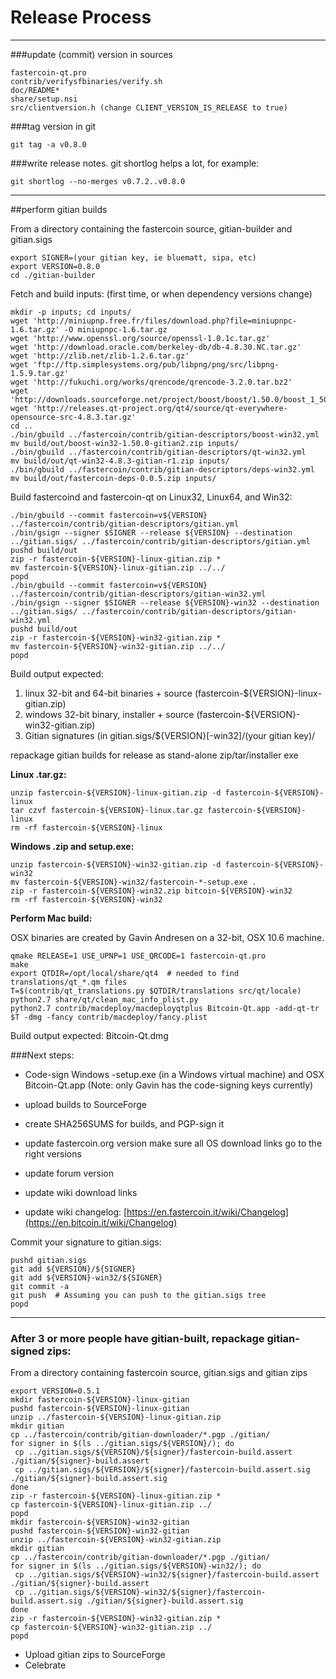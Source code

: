 Release Process
====================

* * *

###update (commit) version in sources


	fastercoin-qt.pro
	contrib/verifysfbinaries/verify.sh
	doc/README*
	share/setup.nsi
	src/clientversion.h (change CLIENT_VERSION_IS_RELEASE to true)

###tag version in git

	git tag -a v0.8.0

###write release notes. git shortlog helps a lot, for example:

	git shortlog --no-merges v0.7.2..v0.8.0

* * *

##perform gitian builds

 From a directory containing the fastercoin source, gitian-builder and gitian.sigs
  
	export SIGNER=(your gitian key, ie bluematt, sipa, etc)
	export VERSION=0.8.0
	cd ./gitian-builder

 Fetch and build inputs: (first time, or when dependency versions change)

	mkdir -p inputs; cd inputs/
	wget 'http://miniupnp.free.fr/files/download.php?file=miniupnpc-1.6.tar.gz' -O miniupnpc-1.6.tar.gz
	wget 'http://www.openssl.org/source/openssl-1.0.1c.tar.gz'
	wget 'http://download.oracle.com/berkeley-db/db-4.8.30.NC.tar.gz'
	wget 'http://zlib.net/zlib-1.2.6.tar.gz'
	wget 'ftp://ftp.simplesystems.org/pub/libpng/png/src/libpng-1.5.9.tar.gz'
	wget 'http://fukuchi.org/works/qrencode/qrencode-3.2.0.tar.bz2'
	wget 'http://downloads.sourceforge.net/project/boost/boost/1.50.0/boost_1_50_0.tar.bz2'
	wget 'http://releases.qt-project.org/qt4/source/qt-everywhere-opensource-src-4.8.3.tar.gz'
	cd ..
	./bin/gbuild ../fastercoin/contrib/gitian-descriptors/boost-win32.yml
	mv build/out/boost-win32-1.50.0-gitian2.zip inputs/
	./bin/gbuild ../fastercoin/contrib/gitian-descriptors/qt-win32.yml
	mv build/out/qt-win32-4.8.3-gitian-r1.zip inputs/
	./bin/gbuild ../fastercoin/contrib/gitian-descriptors/deps-win32.yml
	mv build/out/fastercoin-deps-0.0.5.zip inputs/

 Build fastercoind and fastercoin-qt on Linux32, Linux64, and Win32:
  
	./bin/gbuild --commit fastercoin=v${VERSION} ../fastercoin/contrib/gitian-descriptors/gitian.yml
	./bin/gsign --signer $SIGNER --release ${VERSION} --destination ../gitian.sigs/ ../fastercoin/contrib/gitian-descriptors/gitian.yml
	pushd build/out
	zip -r fastercoin-${VERSION}-linux-gitian.zip *
	mv fastercoin-${VERSION}-linux-gitian.zip ../../
	popd
	./bin/gbuild --commit fastercoin=v${VERSION} ../fastercoin/contrib/gitian-descriptors/gitian-win32.yml
	./bin/gsign --signer $SIGNER --release ${VERSION}-win32 --destination ../gitian.sigs/ ../fastercoin/contrib/gitian-descriptors/gitian-win32.yml
	pushd build/out
	zip -r fastercoin-${VERSION}-win32-gitian.zip *
	mv fastercoin-${VERSION}-win32-gitian.zip ../../
	popd

  Build output expected:

  1. linux 32-bit and 64-bit binaries + source (fastercoin-${VERSION}-linux-gitian.zip)
  2. windows 32-bit binary, installer + source (fastercoin-${VERSION}-win32-gitian.zip)
  3. Gitian signatures (in gitian.sigs/${VERSION}[-win32]/(your gitian key)/

repackage gitian builds for release as stand-alone zip/tar/installer exe

**Linux .tar.gz:**

	unzip fastercoin-${VERSION}-linux-gitian.zip -d fastercoin-${VERSION}-linux
	tar czvf fastercoin-${VERSION}-linux.tar.gz fastercoin-${VERSION}-linux
	rm -rf fastercoin-${VERSION}-linux

**Windows .zip and setup.exe:**

	unzip fastercoin-${VERSION}-win32-gitian.zip -d fastercoin-${VERSION}-win32
	mv fastercoin-${VERSION}-win32/fastercoin-*-setup.exe .
	zip -r fastercoin-${VERSION}-win32.zip bitcoin-${VERSION}-win32
	rm -rf fastercoin-${VERSION}-win32

**Perform Mac build:**

  OSX binaries are created by Gavin Andresen on a 32-bit, OSX 10.6 machine.

	qmake RELEASE=1 USE_UPNP=1 USE_QRCODE=1 fastercoin-qt.pro
	make
	export QTDIR=/opt/local/share/qt4  # needed to find translations/qt_*.qm files
	T=$(contrib/qt_translations.py $QTDIR/translations src/qt/locale)
	python2.7 share/qt/clean_mac_info_plist.py
	python2.7 contrib/macdeploy/macdeployqtplus Bitcoin-Qt.app -add-qt-tr $T -dmg -fancy contrib/macdeploy/fancy.plist

 Build output expected: Bitcoin-Qt.dmg

###Next steps:

* Code-sign Windows -setup.exe (in a Windows virtual machine) and
  OSX Bitcoin-Qt.app (Note: only Gavin has the code-signing keys currently)

* upload builds to SourceForge

* create SHA256SUMS for builds, and PGP-sign it

* update fastercoin.org version
  make sure all OS download links go to the right versions

* update forum version

* update wiki download links

* update wiki changelog: [https://en.fastercoin.it/wiki/Changelog](https://en.bitcoin.it/wiki/Changelog)

Commit your signature to gitian.sigs:

	pushd gitian.sigs
	git add ${VERSION}/${SIGNER}
	git add ${VERSION}-win32/${SIGNER}
	git commit -a
	git push  # Assuming you can push to the gitian.sigs tree
	popd

-------------------------------------------------------------------------

### After 3 or more people have gitian-built, repackage gitian-signed zips:

From a directory containing fastercoin source, gitian.sigs and gitian zips

	export VERSION=0.5.1
	mkdir fastercoin-${VERSION}-linux-gitian
	pushd fastercoin-${VERSION}-linux-gitian
	unzip ../fastercoin-${VERSION}-linux-gitian.zip
	mkdir gitian
	cp ../fastercoin/contrib/gitian-downloader/*.pgp ./gitian/
	for signer in $(ls ../gitian.sigs/${VERSION}/); do
	 cp ../gitian.sigs/${VERSION}/${signer}/fastercoin-build.assert ./gitian/${signer}-build.assert
	 cp ../gitian.sigs/${VERSION}/${signer}/fastercoin-build.assert.sig ./gitian/${signer}-build.assert.sig
	done
	zip -r fastercoin-${VERSION}-linux-gitian.zip *
	cp fastercoin-${VERSION}-linux-gitian.zip ../
	popd
	mkdir fastercoin-${VERSION}-win32-gitian
	pushd fastercoin-${VERSION}-win32-gitian
	unzip ../fastercoin-${VERSION}-win32-gitian.zip
	mkdir gitian
	cp ../fastercoin/contrib/gitian-downloader/*.pgp ./gitian/
	for signer in $(ls ../gitian.sigs/${VERSION}-win32/); do
	 cp ../gitian.sigs/${VERSION}-win32/${signer}/fastercoin-build.assert ./gitian/${signer}-build.assert
	 cp ../gitian.sigs/${VERSION}-win32/${signer}/fastercoin-build.assert.sig ./gitian/${signer}-build.assert.sig
	done
	zip -r fastercoin-${VERSION}-win32-gitian.zip *
	cp fastercoin-${VERSION}-win32-gitian.zip ../
	popd

- Upload gitian zips to SourceForge
- Celebrate 
